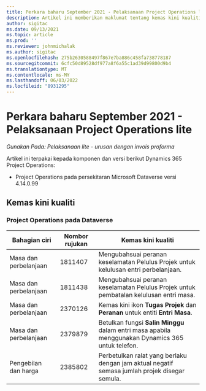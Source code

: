 ```yaml
---
title: Perkara baharu September 2021 - Pelaksanaan Project Operations lite
description: Artikel ini memberikan maklumat tentang kemas kini kualiti yang tersedia dalam keluaran September 2021 penggunaan Project Operations lite.
author: sigitac
ms.date: 09/13/2021
ms.topic: article
ms.prod: ''
ms.reviewer: johnmichalak
ms.author: sigitac
ms.openlocfilehash: 275b2630588497f867e7ba886c458fa738778187
ms.sourcegitcommit: 6cfc50d89528df977a8f6a55c1ad39d99800d9b4
ms.translationtype: MT
ms.contentlocale: ms-MY
ms.lasthandoff: 06/03/2022
ms.locfileid: "8931295"
---
```

# <a name="whats-new-september-2021---project-operations-lite-deployment"></a>Perkara baharu September 2021 - Pelaksanaan Project Operations lite

_Gunakan Pada: Pelaksanaan lite - urusan dengan invois proforma_

Artikel ini terpakai kepada komponen dan versi berikut Dynamics 365 Project Operations:

  - Project Operations pada persekitaran Microsoft Dataverse versi 4.14.0.99


## <a name="quality-updates"></a>Kemas kini kualiti

### <a name="project-operations-on-dataverse"></a>Project Operations pada Dataverse


| **Bahagian ciri** | **Nombor rujukan** | **Kemas kini kualiti** |
| --- | --- | --- |
| Masa dan perbelanjaan | 1811407 | Mengubahsuai peranan keselamatan Pelulus Projek untuk kelulusan entri perbelanjaan. |
| Masa dan perbelanjaan | 1811438 | Mengubahsuai peranan keselamatan Pelulus Projek untuk pembatalan kelulusan entri masa. |
| Masa dan perbelanjaan | 2370126 | Kemas kini ikon **Tugas Projek** dan **Peranan** untuk entiti **Entri Masa**. |
| Masa dan perbelanjaan | 2379879 | Betulkan fungsi **Salin Minggu** dalam entri masa apabila menggunakan Dynamics 365 untuk telefon. |
| Pengebilan dan harga | 2385802 | Perbetulkan ralat yang berlaku dengan jam aktual negatif semasa jumlah projek disegar semula.|
